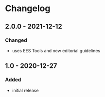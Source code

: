# Changelog

## 2.0.0 - 2021-12-12

### Changed

- uses EES Tools and new editorial guidelines


## 1.0 - 2020-12-27

### Added

- initial release

